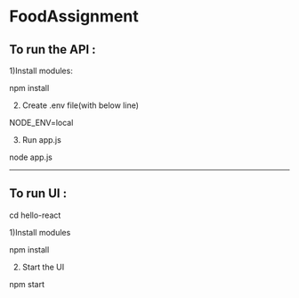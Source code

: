 # FoodAssignment

To run the API :
--------------------------------
1)Install modules:

npm install

2) Create .env file(with below line) 

NODE_ENV=local

3) Run app.js

node app.js

-----------------------------------

To run UI :
-----------------------------------
cd hello-react

1)Install modules

npm install

2) Start the UI

npm start
